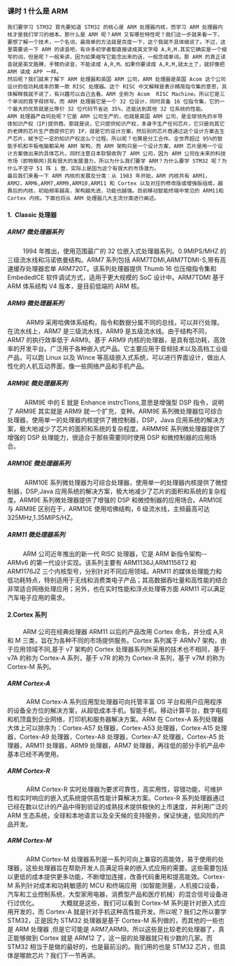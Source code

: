 ### 课时 1 什么是 ARM 

    我们要学习 STM32 首先要知道 STM32 的核心是 ARM 处理器内核，而学习 ARM 处理器内核才是我们学习的根本。那什么是 ARM 呢？ARM 又有哪些特性呢？我们这一步就来看一下，要想了解一个技术，一个名词，最简单的方法就是百度一下，这个我就不具体细说了。不过，这里需要说一下 ARM 的读音吧，有许多初学者都直接读成英文字母 A,R,M.其实它确实是一个缩写的词，但是呢？一般来讲，因为如果缩写它能念出来的话，一般念成单词。那 ARM 的真正读音就是英文胳膊，手臂的读音，不能读成 A,R,M。如果你要读成 A,R,M,就太土了，就好像把 ARM 读成 APP 一样。
    然后呢？我们就来了解下 ARM 处理器和英国 ARM 公司，ARM 处理器是英国 Acom 这个公司设计的低功耗成本的第一款 RISC 处理器。这个 RISC 中文解释是表示精简指令集的意思，具体解释我就不说了，有兴趣可以自己去看。ARM 全称为 Acom  RISC Machine。所以它是三个单词的首字母拼写。而 ARM 处理器它是一个 32 位设计，同时具备 16 位指令集，它的一个最大的优势就是比等价 32 位代码节省达 35%，还能达到其他 32 位系统的性能。
    ARM 处理器产自何处呢？它是 ARM 公司生产的，也就是英国 ARM 公司，是全球领先的半导体知识产权（IP)提供商。那就是说，它只提供知识产权，本身不生产任何芯片，它只是向其它的老牌的芯片生产商提供它的 IP，就是它的设计方案，然后别的芯片商通过这个设计方案去生产芯片，赋予它一定的知识产权这么个过程。所以呢？也算是分工合作。全世界超过 95%的智能手机和平板电脑都采用 ARM 架构，而 ARM 架构只是一个设计方案，ARM 芯片是用一个设计方案做出来的具体芯片。同时注意日本软银收购了 ARM 公司，因为 ARM 公司在未来的科技市场（即物联网)具有很大的发展潜力，所以为什么我们要学 ARM？为什么要学 STM32 呢？为什么不坚守 51 阵 i 营，实际上是因为这个有很大的市场潜力。
    最后我们来看一下 ARM 内核的发展及分类：从 1983 年开始，ARM 内核共有 ARM1，ARM2，ARM6,ARM7,ARM9,ARM10,ARM11 和 Cortex 以及对应的修改版或增强版组成，越靠后的内核，初始频率越高，架构越先进，功能也越强。目前移动智能终端中常见的 ARM11和 Cortex 内核。下面也将从 ARM 处理器几大主流分类进行阐述。
    
#### 1.  Classic 处理器

##### ARM7 微处理器系列
         1994 年推出，使用范围最广的 32 位嵌入式处理器系列。0.9MIPS/MHZ 的三级流水线和冯诺依曼结构。ARM7 系列包括 ARM7TDMI,ARM7TDMI-S,带有高速缓存处理器宏单 ARM720T。该系列处理器提供 Thumb 16 位压缩指令集和 EmbededlCE 软件调试方式，适用于更大规模的 SoC 设计中。ARM7TDMI 基于 ARM 体系结构 V4 版本，是目前低端的 ARM 核。
##### ARM9 微处理器系列
           ARM9 采用哈佛体系结构，指令和数据分属不同的总线，可以并行处理。在流水线上，ARM7 是三级流水线，ARM9 是五级流水线。由于结构不同，ARM7 的执行效率低于 ARM9。基于 ARM9 内核的处理器，是具有低功耗，高效率的开发平台。广泛用于各种嵌入式产品。它主要应用于音频技术以及高档工业级产品，可以跑 Linux 以及 Wince 等高级嵌入式系统，可以进行界面设计，做出人性化的人机互动界面，像一些网络产品和手机产品。
##### ARM9E 微处理器系列
          ARM9E 中的 E 就是 Enhance instrcTlons,意思是增强型 DSP 指令，说明了 ARM9E 其实就是 ARM9 就一个扩充，变种。ARM9E 系列微处理器位可综合处理器，使用单一的处理器内核提供了微控制器，DSP，Java 应用系统的解决方案，极大地减少了芯片的面积和系统的复杂程度。ARMM9E 系列微处理器提供了增强的 DSP 处理能力，很适合于那些需要同时使用 DSP 和微控制器的应用场合。
##### ARM10E 微处理器系列
          ARM10E 系列微处理器为可综合处理器，使用单一的处理器内核提供了微控制器，DSP,Java 应用系统的解决方案，极大地减少了芯片的面积和系统的复杂程度。ARM9E 系列微处理器提供了增强的 DSP 和微控制器的应用场合。ARM10E 与 ARM9E 区别在于，ARM10E 使用哈佛结构，6 级流水线，主频最高可达 325MHz,1.35MIPS/HZ。
##### ARM11 微处理器系列
         ARM 公司近年推出的新一代 RISC 处理器，它是 ARM 新指令架构--ARMv6 的第一代设计实现。该系列主要有 ARM1136J,ARM1156T2 和 ARM1176JZ 三个内核型号，分别针对不同应用领域。ARM11 的媒体处理能力和低功耗特点，特别适用于无线和消费类电子产品；其高数据吞吐量和高性能的结合非常适合网络处理应用；另外，也在实时性能和浮点处理等方面 ARM11 可以满足汽车电子应用的需求。
#### 2.Cortex 系列
         ARM 公司在经典处理器 ARM11 以后的产品改用 Cortex 命名，并分成 A,R 和 M 三类，旨在为各种不同的市场提供服务。Cortex 系列属于 ARMv7 架构，由于应用领域不同,基于 v7 架构的 Cortex 处理器系列所采用的技术也不相同，基于 v7A 的称为 Cortex-A 系列，基于 v7R 的称为 Cortex-R 系列，基于 v7M 的称为 Cortex-M 系列。
##### ARM Cortex-A
           ARM Cortex-A 系列应用型处理器可向托管丰富 OS 平台和用户应用程序的设备全方位的解决方案，从超低成本手机，智能手机，移动计算平台，数字电视和机顶盒到企业网络，打印机和服务器解决方案。ARM 在 Cortex-A 系列处理器大体上可以排序为：Cortex-A57 处理器，Cortex-A53 处理器，Cortex-A15 处理器，Cortex-A9 处理器，Cortex-A8 处理器，Cortex-A7 处理器，Cortex-A5 处理器，ARM11 处理器，ARM9 处理器，ARM7 处理器，再往低的部分手机产品中基本已经不再使用。
##### ARM Cortex-R
           ARM Cortex-R 实时处理器为要求可靠性，高实用性，容错功能，可维护性和实时响应的嵌入式系统提供高性能计算解决方案。Cortex-R 系列处理器通过已经在数以亿计的产品中得到验证的成熟技术提供极快的上市速度，并利用广泛的 ARM 生态系统，全球和本地语言以及全天候的支持服务，保证快速，低风险的产品开发。
##### ARM Cortex-M
           ARM Cortex-M 处理器系列是一系列可向上兼容的高能效，易于使用的处理器，这些处理器旨在帮助开发人员满足将来的嵌入式应用的需要。这些需要包括以更低的成本提供更多功能，不断增加连接，改善代码重用和提高能效。Cortex-M 系列针对成本和功耗敏感的 MCU 和终端应用（如智能测量，人机接口设备，汽车和工业控制系统，大型家用电器，消费型产品和医疗机械）的混合信号设备进行过优化。 
           大概就是这些，我们可以看到 Cortex-M 系列是针对嵌入式应用开发的，而 Cortex-A 就是针对手机这种高性能开发。所以呢？我们之所以要学 STM32，正是因为 STM32 处理器是基于 Cortex-M 系列做的，而其他的一些也是 ARM 处理器 ,但是它可能是 ARM7,ARM9。所以这些是比较老的处理器了，真正能够做到 Cortex 就是 ARM12 了，这一层的处理器就只有少数的几家。而 STM32 相当于是做的最好的，也是最前沿的。我们用的也是 STM32 芯片，但具体是哪款芯片？我们下一节再讲。
